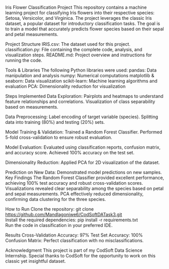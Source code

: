 Iris Flower Classification Project
This repository contains a machine learning project for classifying Iris flowers into their respective species: Setosa, Versicolor, and Virginica. 
The project leverages the classic Iris dataset, a popular dataset for introductory classification tasks. 
The goal is to train a model that accurately predicts flower species based on their sepal and petal measurements.

Project Structure
IRIS.csv: The dataset used for this project.
classification.py: File containing the complete code, analysis, and visualization steps.
README.md: Project overview and instructions for running the code.

Tools & Libraries
The following Python libraries were used:
pandas: Data manipulation and analysis
numpy: Numerical computations
matplotlib & seaborn: Data visualization
scikit-learn: Machine learning algorithms and evaluation
PCA: Dimensionality reduction for visualization

Steps Implemented
Data Exploration:
Pairplots and heatmaps to understand feature relationships and correlations.
Visualization of class separability based on measurements.

Data Preprocessing:
Label encoding of target variable (species).
Splitting data into training (80%) and testing (20%) sets.

Model Training & Validation:
Trained a Random Forest Classifier.
Performed 5-fold cross-validation to ensure robust evaluation.

Model Evaluation:
Evaluated using classification reports, confusion matrix, and accuracy score.
Achieved 100% accuracy on the test set.

Dimensionality Reduction:
Applied PCA for 2D visualization of the dataset.

Prediction on New Data:
Demonstrated model predictions on new samples.
Key Findings
The Random Forest Classifier provided excellent performance, achieving 100% test accuracy and robust cross-validation scores.
Visualizations revealed clear separability among the species based on petal and sepal measurements.
PCA effectively reduced dimensionality, confirming data clustering for the three species.

How to Run
Clone the repository:
git clone https://github.com/Mandlagoniwe6/CodSoftDATask3.git  
Install the required dependencies:
pip install -r requirements.txt  
Run the code in classification in your preferred IDE.

Results
Cross-Validation Accuracy: 97%
Test Set Accuracy: 100%
Confusion Matrix: Perfect classification with no misclassifications.

Acknowledgment
This project is part of my CodSoft Data Science Internship. Special thanks to CodSoft for the opportunity to work on this classic yet insightful dataset.
